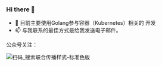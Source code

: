 ### Hi there 👋

- 🔭 目前主要使用Golang参与容器（Kubernetes）相关的
开发
- 📫 与我联系的最佳方式是给我发送电子邮件。

公众号关注：

![扫码_搜索联合传播样式-标准色版](https://github.com/user-attachments/assets/1aec9b2a-8936-4f28-9c7c-07045c3ef82f)


<!--
- 🌱 I’m currently learning ...
- 👯 I’m looking to collaborate on ...
- 🤔 I’m looking for help with ...
- 💬 Ask me about ...
-->
